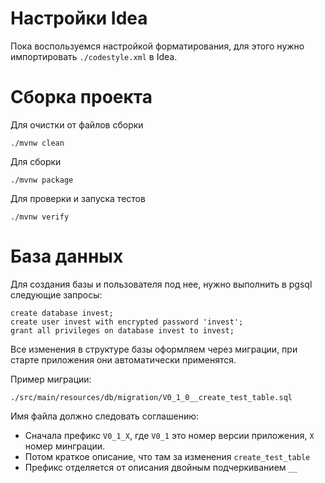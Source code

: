 # Настройки Idea

Пока воспользуемся настройкой форматирования, для этого нужно импортировать `./codestyle.xml` в Idea. 


# Сборка проекта

Для очистки от файлов сборки
```
./mvnw clean
```

Для сборки 
```
./mvnw package
```

Для проверки и запуска тестов

```
./mvnw verify
```

# База данных

Для создания базы и пользователя под нее, нужно выполнить в pgsql следующие запросы:
```
create database invest;
create user invest with encrypted password 'invest';
grant all privileges on database invest to invest;
```

Все изменения в структуре базы оформляем через миграции, при старте приложения они автоматически применятся. 

Пример миграции:
```
./src/main/resources/db/migration/V0_1_0__create_test_table.sql
```
Имя файла должно следовать соглашению:
* Сначала префикс `V0_1_X`, где `V0_1` это номер версии приложения, `X` номер минграции.
* Потом краткое описание, что там за изменения `create_test_table`
* Префикс отделяется от описания двойным подчеркиванием `__`
